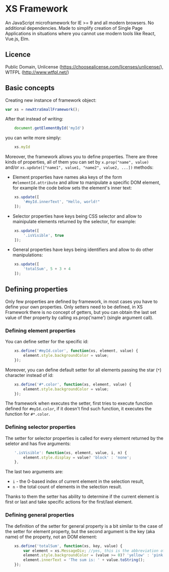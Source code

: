 # XS Framework

An JavaScript microframework for IE >= 9 and all modern browsers. No additional dependencies. Made to simplify creation of Single Page Applications in situations where you cannot use modern tools like React, Vue.js, Elm.

## Licence
Public Domain, Unlicense (https://choosealicense.com/licenses/unlicense/), WTFPL (http://www.wtfpl.net/)

## Basic concepts

Creating new instance of framework object:

```javascript
var xs = newXtraSmallFramework();
```

After that instead of writing:

```javascript
    document.getElementById('myId')
```

you can write more simply:

```javascript
    xs.myId
```

Moreover, the framework allows you to define properties. There are three kinds of properties, all of them you can set by `x.prop("name", value)` and/or `xs.update(["name1", value1, "name2", value2, ...])` methods:

- Element properties have names aka keys of the form `#elementId.attribute` and allow to manipulate a specific DOM element, for example the code below sets the element's inner text:
```javascript
    xs.update([
        '#myId.innerText', "Hello, world!"
    ]);
```

- Selector properties have keys being CSS selector and allow to mainipulate elements returned by the selector, for example:
```javascript
    xs.update([
        '.isVisible', true
    ]);
```

- General properties have keys being identifiers and allow to do other manipulations:
```javascript
    xs.update([
        'totalSum', 5 + 3 + 4
    ]);
```


## Defining properties

Only few properties are defined by framework, in most cases you have to define your own properties. Only setters need to be defined, in XS Framework there is no concept of getters, but you can obtain the last set value of ther property by calling xs.prop('name') (single argument call).

### Defining element properties
You can define setter for the specific id:
```javascript
    xs.define('#myId.color', function(xs, element, value) {
        element.style.backgroundColor = value;
    });
```
Moreover, you can define default setter for all elements passing the star (`*`) character instead of id:
```javascript
    xs.define('#*.color', function(xs, element, value) {
        element.style.backgroundColor = value;
    });
```

The framework when executes the setter, first tries to execute function defined for `#myId.color`, if it doesn't find such function, it executes the function for `#*.color`.

### Defining selector properties
The setter for selector properties is called for every element returned by the seletor and has five arguments:
```javascript
    '.isVisible': function(xs, element, value, i, n) {
        element.style.display = value? 'block' : 'none';
    },
```
The last two arguments are: 
- `i` - the 0-based index of current element in the selection result, 
- `n` - the total count of elements in the selection result.

Thanks to them the setter has ability to determine if the current element is first or last and take specific actions for the first/last element.

### Defining general properties
The definition of the setter for general property is a bit similar to the case of the setter for element property, but the second argument is the key (aka name) of the property, not an DOM element:
```javascript
    xs.define('totalSum', function(xs, key, value) {
        var element = xs.MessageDiv; //yes, this is the abbreviation of document.getElementById('MessageDiv')
        element.style.backgroundColor = (value >= 0)? 'yellow' : 'pink';
        element.innerText = 'The sum is: ' + value.toString();
    });
```
